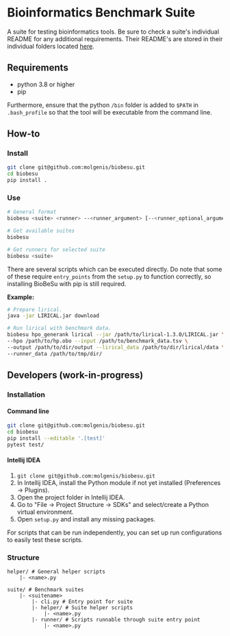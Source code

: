 # Bioinformatics Benchmark Suite

A suite for testing bioinformatics tools. Be sure to check a suite's individual README for any additional requirements. Their README's are stored in their individual folders located [here](./biobesu/suite).

## Requirements

- python 3.8 or higher
- pip

Furthermore, ensure that the python `/bin` folder is added to `$PATH` in `.bash_profile` so that the tool will be executable from the command line.

## How-to

### Install
```bash
git clone git@github.com:molgenis/biobesu.git
cd biobesu
pip install .
```

### Use

```bash
# General format
biobesu <suite> <runner> --<runner_argument> [--<runner_optional_argument>]

# Get available suites
biobesu

# Get runners for selected suite
biobesu <suite>
```

There are several scripts which can be executed directly. Do note that some of these require `entry_points` from the `setup.py` to function correctly, so installing BioBeSu with pip is still required.

**Example:**
```bash
# Prepare lirical.
java -jar LIRICAL.jar download

# Run lirical with benchmark data.
biobesu hpo_generank lirical --jar /path/to/lirical-1.3.0/LIRICAL.jar \
--hpo /path/to/hp.obo --input /path/to/benchmark_data.tsv \
--output /path/to/dir/output --lirical_data /path/to/dir/lirical/data \
--runner_data /path/to/tmp/dir/
```

## Developers (work-in-progress)
### Installation
#### Command line
```bash
git clone git@github.com:molgenis/biobesu.git
cd biobesu
pip install --editable '.[test]'
pytest test/
```

#### Intellij IDEA
1. `git clone git@github.com:molgenis/biobesu.git`
2. In Intellij IDEA, install the Python module if not yet installed (Preferences -> Plugins).
3. Open the project folder in Intellij IDEA.
4. Go to "File -> Project Structure -> SDKs" and select/create a Python virtual environment.
5. Open `setup.py` and install any missing packages.

For scripts that can be run independently, you can set up run configurations to easily test these scripts.

### Structure

```
helper/ # General helper scripts
    |- <name>.py

suite/ # Benchmark suites
    |- <suitename>
        |- cli.py # Entry point for suite
        |- helper/ # Suite helper scripts
            |- <name>.py
        |- runner/ # Scripts runnable through suite entry point
            |- <name>.py
```
